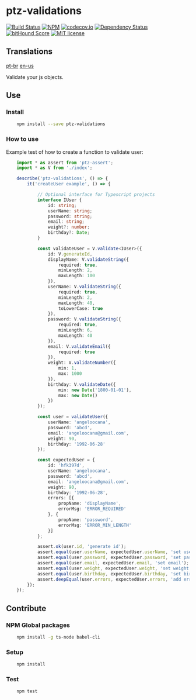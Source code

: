 # ptz-validations

[![Build Status](https://travis-ci.org/polutz/ptz-validations.svg)](https://travis-ci.org/polutz/ptz-validations)
[![NPM](https://img.shields.io/npm/v/ptz-validations.svg)](https://www.npmjs.com/package/ptz-validations)
[![codecov.io](http://codecov.io/github/polutz/ptz-validations/coverage.svg)](http://codecov.io/github/polutz/ptz-validations)
[![Dependency Status](https://gemnasium.com/polutz/ptz-validations.svg)](https://gemnasium.com/polutz/ptz-validations)
[![bitHound Score](https://www.bithound.io/github/gotwarlost/istanbul/badges/score.svg)](https://www.bithound.io/github/polutz/ptz-validations)
[![MIT license](http://img.shields.io/badge/license-MIT-brightgreen.svg)](http://opensource.org/licenses/MIT)

## Translations
[pt-br](https://github.com/polutz/ptz-validations/blob/master/README.pt-br.md)
[en-us](https://github.com/polutz/ptz-validations/blob/master/README.md)

Validate your js objects.


## Use

### Install
```bash
    npm install --save ptz-validations
```

### How to use
Example test of how to create a function to validate user:
```typescript
    import * as assert from 'ptz-assert';
    import * as V from './index';

    describe('ptz-validations', () => {
        it('createUser example', () => {

            // Optional interface for Typescript projects
            interface IUser {
                id: string;
                userName: string;
                password: string;
                email: string;
                weight?: number;
                birthday?: Date;
            }

            const validateUser = V.validate<IUser>({
                id: V.generateId,
                displayName: V.validateString({
                    required: true,
                    minLength: 2,
                    maxLength: 100
                }),
                userName: V.validateString({
                    required: true,
                    minLength: 2,
                    maxLength: 40,
                    toLowerCase: true
                }),
                password: V.validateString({
                    required: true,
                    minLength: 6,
                    maxLength: 40
                }),
                email: V.validateEmail({
                    required: true
                }),
                weight: V.validateNumber({
                    min: 1,
                    max: 1000
                }),
                birthday: V.validateDate({
                    min: new Date('1800-01-01'),
                    max: new Date()
                })
            });

            const user = validateUser({
                userName: 'angeloocana',
                password: 'abcd',
                email: 'angeloocana@gmail.com',
                weight: 90,
                birthday: '1992-06-28'
            });

            const expectedUser = {
                id: 'hfk397d',
                userName: 'angeloocana',
                password: 'abcd',
                email: 'angeloocana@gmail.com',
                weight: 90,
                birthday: '1992-06-28',
                errors: [{
                    propName: 'displayName',
                    errorMsg: 'ERROR_REQUIRED'
                }, {
                    propName: 'password',
                    errorMsg: 'ERROR_MIN_LENGTH'
                }]
            };

            assert.ok(user.id, 'generate id');
            assert.equal(user.userName, expectedUser.userName, 'set userName');
            assert.equal(user.password, expectedUser.password, 'set password');
            assert.equal(user.email, expectedUser.email, 'set email');
            assert.equal(user.weight, expectedUser.weight, 'set weight');
            assert.equal(user.birthday, expectedUser.birthday, 'set birthday');
            assert.deepEqual(user.errors, expectedUser.errors, 'add errors');
        });
    });

```

## Contribute

### NPM Global packages
```bash
    npm install -g ts-node babel-cli
```

### Setup
```bash
    npm install   
```

### Test
```bash
    npm test
```
